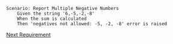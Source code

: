 ```gherkin
Scenario: Report Multiple Negative Numbers
    Given the string '6,-5,-2,-8'
    When the sum is calculated
    Then 'negatives not allowed: -5, -2, -8' error is raised
```

[Next Requirement](./requirements-9.md)
